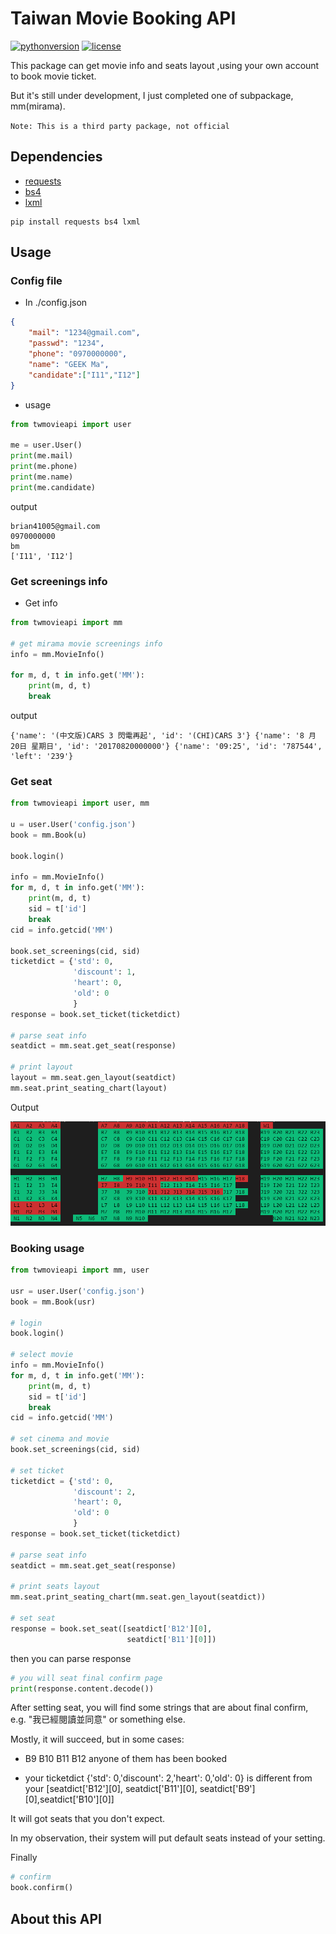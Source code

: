 # Taiwan Movie Booking API

[![pythonversion](https://img.shields.io/badge/python-3.4+-blue.svg)]()
[![license](https://img.shields.io/badge/license-BSD--3-blue.svg)]()

This package can get movie info and seats layout ,using your own account to book movie ticket.

But it's still under development, I just completed one of subpackage, mm(mirama).

`Note: This is a third party package, not official`


## Dependencies

* [requests](http://docs.python-requests.org/en/master/)
* [bs4](https://www.crummy.com/software/BeautifulSoup/bs4/doc/)
* [lxml](http://lxml.de/)
```
pip install requests bs4 lxml
```
## Usage

### Config file
* In ./config.json

```json
{
    "mail": "1234@gmail.com",
    "passwd": "1234",
    "phone": "0970000000",
    "name": "GEEK Ma",
    "candidate":["I11","I12"]
}
```
* usage
```python
from twmovieapi import user

me = user.User()
print(me.mail)
print(me.phone)
print(me.name)
print(me.candidate)
```
output

```
brian41005@gmail.com
0970000000
bm
['I11', 'I12']
```
### Get screenings info
* Get info
```python
from twmovieapi import mm

# get mirama movie screenings info
info = mm.MovieInfo()

for m, d, t in info.get('MM'):
    print(m, d, t)
    break
```
output

```
{'name': '(中文版)CARS 3 閃電再起', 'id': '(CHI)CARS 3'} {'name': '8 月 20日 星期日', 'id': '20170820000000'} {'name': '09:25', 'id': '787544', 'left': '239'}
```

### Get seat
```python
from twmovieapi import user, mm

u = user.User('config.json')
book = mm.Book(u)

book.login()

info = mm.MovieInfo()
for m, d, t in info.get('MM'):
    print(m, d, t)
    sid = t['id']
    break
cid = info.getcid('MM')

book.set_screenings(cid, sid)
ticketdict = {'std': 0,
              'discount': 1,
              'heart': 0,
              'old': 0
              }
response = book.set_ticket(ticketdict)

# parse seat info
seatdict = mm.seat.get_seat(response)

# print layout
layout = mm.seat.gen_layout(seatdict)
mm.seat.print_seating_chart(layout)

```
Output

![seatLayout](img/seatLayout.PNG)

### Booking usage
```python
from twmovieapi import mm, user

usr = user.User('config.json')
book = mm.Book(usr)

# login
book.login()

# select movie
info = mm.MovieInfo()
for m, d, t in info.get('MM'):
    print(m, d, t)
    sid = t['id']
    break
cid = info.getcid('MM')

# set cinema and movie
book.set_screenings(cid, sid)

# set ticket
ticketdict = {'std': 0,
              'discount': 2,
              'heart': 0,
              'old': 0
              }
response = book.set_ticket(ticketdict)

# parse seat info
seatdict = mm.seat.get_seat(response)

# print seats layout
mm.seat.print_seating_chart(mm.seat.gen_layout(seatdict))

# set seat
response = book.set_seat([seatdict['B12'][0],
                          seatdict['B11'][0]])
```
then you can parse response
```python
# you will seat final confirm page
print(response.content.decode())
```

After setting seat, you will find some strings that are about final confirm, 
e.g. "我已經閱讀並同意" or something else.

Mostly, it will succeed, but in some cases:

* B9 B10 B11 B12 anyone of them has been booked

* your ticketdict {'std': 0,'discount': 2,'heart': 0,'old': 0} is different from your [seatdict['B12'][0], seatdict['B11'][0], seatdict['B9'][0],seatdict['B10'][0]]

It will got seats that you don't expect.

In my observation, their system will put default seats instead of your setting.

Finally
```python
# confirm
book.confirm()
```
## About this API